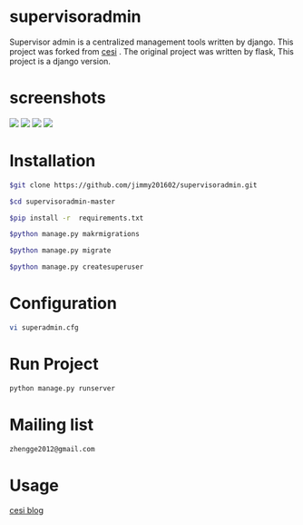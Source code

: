 # supervisoradmin
Supervisor admin is a centralized management tools written by django.
This project was forked from [cesi](https://github.com/gamegos/cesi.git) .
The original project was written by flask, This project is a django version. 
# screenshots

![](./screenshots/screenshot1.jpg) 
![](./screenshots/screenshot3.jpg)
![](./screenshots/screenshot4.jpg)
![](./screenshots/screenshot2.jpg) 

# Installation
```sh
$git clone https://github.com/jimmy201602/supervisoradmin.git

$cd supervisoradmin-master

$pip install -r  requirements.txt

$python manage.py makrmigrations

$python manage.py migrate

$python manage.py createsuperuser
```
# Configuration

```sh
vi superadmin.cfg
```

# Run Project

```sh
python manage.py runserver
```

# Mailing list

```sh
zhengge2012@gmail.com
```

# Usage

[cesi blog](http://www.gulsahkose.com/2014/09/cesi-centralized-supervisor-interface.html) 
